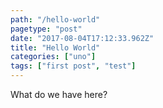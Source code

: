 ```yaml
---
path: "/hello-world"
pagetype: "post"
date: "2017-08-04T17:12:33.962Z"
title: "Hello World"
categories: ["uno"]
tags: ["first post", "test"]
---
```


What do we have here?